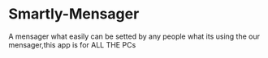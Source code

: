 # Smartly-Mensager
A mensager what easily can be setted by any people what its using the our mensager,this app is for ALL THE PCs

